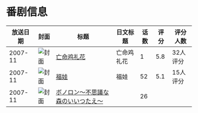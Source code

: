 # 番剧信息

|放送日期|封面|标题|日文标题|话数|评分|评分人数|
|---|---|---|---|---|---|---|
|2007-11|![封面](https://lain.bgm.tv/pic/cover/c/30/c3/34087_X4isu.jpg)|[亡命鸡礼花](https://bangumi.tv/subject/34087)|亡命鸡礼花|1|5.8|32人评分|
|2007-11|![封面](https://lain.bgm.tv/pic/cover/c/77/cd/78811_THEv8.jpg)|[福娃](https://bangumi.tv/subject/78811)|福娃|52|5.1|15人评分|
|2007-11|![封面](https://lain.bgm.tv/pic/cover/c/5c/b2/445008_7H4Je.jpg)|[ボノロン～不思議な森のいいつたえ～](https://bangumi.tv/subject/445008)||26|||
